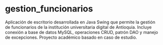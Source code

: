 # gestion_funcionarios
Aplicación de escritorio desarrollada en Java Swing que permite la gestión de funcionarios de la institución universitaria digital de Antioquia. Incluye conexión a base de datos MySQL, operaciones CRUD, patrón DAO y manejo de excepciones. Proyecto académico basado en caso de estudio.
